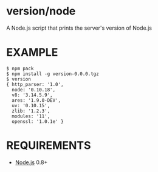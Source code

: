 # version/node

A Node.js script that prints the server's version of Node.js

# EXAMPLE

```
$ npm pack
$ npm install -g version-0.0.0.tgz
$ version
{ http_parser: '1.0',
  node: '0.10.18',
  v8: '3.14.5.9',
  ares: '1.9.0-DEV',
  uv: '0.10.15',
  zlib: '1.2.3',
  modules: '11',
  openssl: '1.0.1e' }
```

# REQUIREMENTS

* [Node.js](http://nodejs.org/) 0.8+
